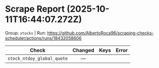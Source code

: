 # Scrape Report (2025-10-11T16:44:07.272Z)

Group: `stocks`  |  Run: https://github.com/AlbertoRoca96/scraping-checks-scheduler/actions/runs/18432058606

| Check | Changed | Keys | Error |
|---|:---:|:--|:--|
| `stock_ntdoy_global_quote` | — |  |  |
